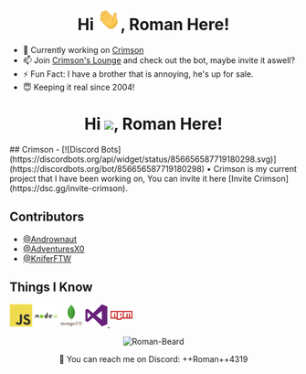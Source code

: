 <h1 align="center">Hi <img src="https://raw.githubusercontent.com/ABSphreak/ABSphreak/master/gifs/Hi.gif" width="40px" />, Roman Here!</h1>

- 🔭 Currently working on [Crimson](https://dsc.gg/invite-crimson)
- 📫 Join [Crimson's Lounge](https://discord.gg/DFZv2Zh) and check out the bot, maybe invite it aswell?
- ⚡ Fun Fact: I have a brother that is annoying, he's up for sale.
- 😇 Keeping it real since 2004!

<h1 align="center">Hi <img src="https://discordbots.org/api/widget/status/856656587719180298.svg" width="40px" />, Roman Here!</h1>
## Crimson - [![Discord Bots](https://discordbots.org/api/widget/status/856656587719180298.svg)](https://discordbots.org/bot/856656587719180298)
• Crimson is my current project that I have been working on, You can invite it here [Invite Crimson](https://dsc.gg/invite-crimson).


## Contributors
- [@Andrownaut](https://github.com/Andrownaut)
- [@AdventuresX0](https://github.com/AdventuresX0)
- [@KniferFTW](https://github.com/KniferFTW)

## Things I Know
<p>
<a href="https://www.js.org/" target="_blank"> <img src="https://raw.githubusercontent.com/devicons/devicon/master/icons/javascript/javascript-original.svg" alt="javascript" width="40em" height="40em"/></a> 
<a href="https://www.nodejs.com/" target="_blank"> <img src="https://raw.githubusercontent.com/devicons/devicon/master/icons/nodejs/nodejs-original-wordmark.svg" alt="nodejs" width="40em" height="40em"/></a> 
<a href="https://www.mongodb.com/" target="_blank"> <img src="https://raw.githubusercontent.com/devicons/devicon/master/icons/mongodb/mongodb-original-wordmark.svg" alt="mongodb" width="40em" height="40em"/></a> 
<a href="https://www.visualstudio.com/" target="_blank"> <img src="https://raw.githubusercontent.com/devicons/devicon/master/icons/visualstudio/visualstudio-plain.svg" alt="VisualStudio" width="40em" height="40em"/> </a>
<a href="https://www.npmjs.org/" target="_blank"> <img src="https://raw.githubusercontent.com/devicons/devicon/master/icons/npm/npm-original-wordmark.svg" alt="NPM JS" width="40em" height="40em"/></a> 
</p>

<p align="center"> <img src="https://komarev.com/ghpvc/?username=Roman-Beard" alt="Roman-Beard" /> </p>
<p align="center">🔎 You can reach me on Discord: ++Roman++4319</p>
